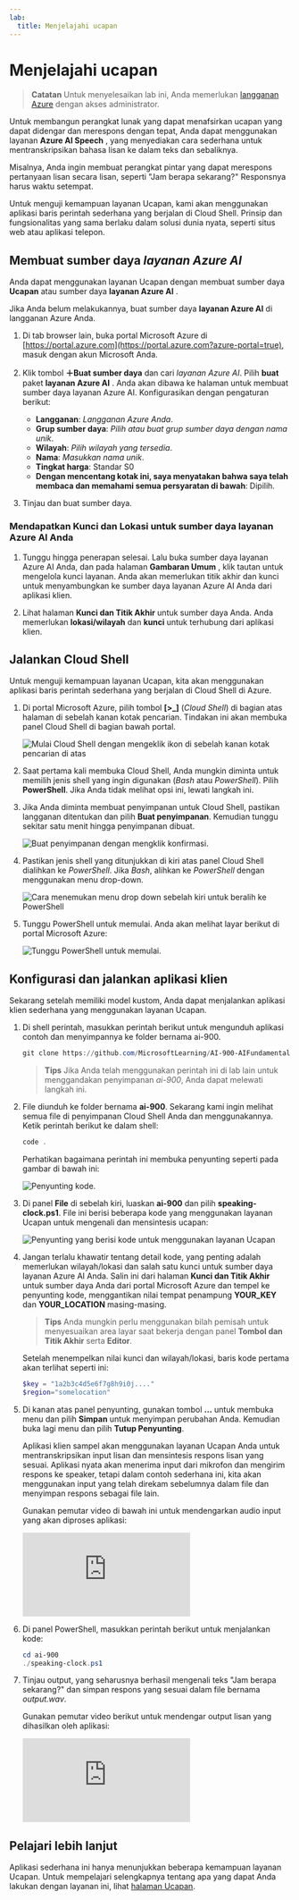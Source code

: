 ```yaml
---
lab:
  title: Menjelajahi ucapan
---
```


# Menjelajahi ucapan

> **Catatan** Untuk menyelesaikan lab ini, Anda memerlukan [langganan Azure](https://azure.microsoft.com/free?azure-portal=true) dengan akses administrator.

Untuk membangun perangkat lunak yang dapat menafsirkan ucapan yang dapat didengar dan merespons dengan tepat, Anda dapat menggunakan layanan **Azure AI Speech** , yang menyediakan cara sederhana untuk mentranskripsikan bahasa lisan ke dalam teks dan sebaliknya.

Misalnya, Anda ingin membuat perangkat pintar yang dapat merespons pertanyaan lisan secara lisan, seperti "Jam berapa sekarang?" Responsnya harus waktu setempat.

Untuk menguji kemampuan layanan Ucapan, kami akan menggunakan aplikasi baris perintah sederhana yang berjalan di Cloud Shell. Prinsip dan fungsionalitas yang sama berlaku dalam solusi dunia nyata, seperti situs web atau aplikasi telepon.

## Membuat sumber daya *layanan Azure AI*

Anda dapat menggunakan layanan Ucapan dengan membuat sumber daya **Ucapan** atau sumber daya **layanan Azure AI** .

Jika Anda belum melakukannya, buat sumber daya **layanan Azure AI** di langganan Azure Anda.

1. Di tab browser lain, buka portal Microsoft Azure di [https://portal.azure.com](https://portal.azure.com?azure-portal=true), masuk dengan akun Microsoft Anda.

1. Klik tombol **&#65291;Buat sumber daya** dan cari *layanan Azure AI*. Pilih **buat** paket **layanan Azure AI** . Anda akan dibawa ke halaman untuk membuat sumber daya layanan Azure AI. Konfigurasikan dengan pengaturan berikut:
    - **Langganan**: *Langganan Azure Anda*.
    - **Grup sumber daya**: *Pilih atau buat grup sumber daya dengan nama unik*.
    - **Wilayah**: *Pilih wilayah yang tersedia*.
    - **Nama**: *Masukkan nama unik*.
    - **Tingkat harga**: Standar S0
    - **Dengan mencentang kotak ini, saya menyatakan bahwa saya telah membaca dan memahami semua persyaratan di bawah**: Dipilih.

1. Tinjau dan buat sumber daya.

### Mendapatkan Kunci dan Lokasi untuk sumber daya layanan Azure AI Anda

1. Tunggu hingga penerapan selesai. Lalu buka sumber daya layanan Azure AI Anda, dan pada halaman **Gambaran Umum** , klik tautan untuk mengelola kunci layanan. Anda akan memerlukan titik akhir dan kunci untuk menyambungkan ke sumber daya layanan Azure AI Anda dari aplikasi klien.

1. Lihat halaman **Kunci dan Titik Akhir** untuk sumber daya Anda. Anda memerlukan **lokasi/wilayah** dan **kunci** untuk terhubung dari aplikasi klien.

## Jalankan Cloud Shell

Untuk menguji kemampuan layanan Ucapan, kita akan menggunakan aplikasi baris perintah sederhana yang berjalan di Cloud Shell di Azure.

1. Di portal Microsoft Azure, pilih tombol **[>_]** (*Cloud Shell*) di bagian atas halaman di sebelah kanan kotak pencarian. Tindakan ini akan membuka panel Cloud Shell di bagian bawah portal.

    ![Mulai Cloud Shell dengan mengeklik ikon di sebelah kanan kotak pencarian di atas](media/recognize-synthesize-speech/powershell-portal-guide-1.png)

1. Saat pertama kali membuka Cloud Shell, Anda mungkin diminta untuk memilih jenis shell yang ingin digunakan (*Bash* atau *PowerShell*). Pilih **PowerShell**. Jika Anda tidak melihat opsi ini, lewati langkah ini.  

1. Jika Anda diminta membuat penyimpanan untuk Cloud Shell, pastikan langganan ditentukan dan pilih **Buat penyimpanan**. Kemudian tunggu sekitar satu menit hingga penyimpanan dibuat.

    ![Buat penyimpanan dengan mengklik konfirmasi.](media/recognize-synthesize-speech/powershell-portal-guide-2.png)

1. Pastikan jenis shell yang ditunjukkan di kiri atas panel Cloud Shell dialihkan ke *PowerShell*. Jika *Bash*, alihkan ke *PowerShell* dengan menggunakan menu drop-down.

    ![Cara menemukan menu drop down sebelah kiri untuk beralih ke PowerShell](media/recognize-synthesize-speech/powershell-portal-guide-3.png)

1. Tunggu PowerShell untuk memulai. Anda akan melihat layar berikut di portal Microsoft Azure:  

    ![Tunggu PowerShell untuk memulai.](media/recognize-synthesize-speech/powershell-prompt.png)

## Konfigurasi dan jalankan aplikasi klien

Sekarang setelah memiliki model kustom, Anda dapat menjalankan aplikasi klien sederhana yang menggunakan layanan Ucapan.

1. Di shell perintah, masukkan perintah berikut untuk mengunduh aplikasi contoh dan menyimpannya ke folder bernama ai-900.

    ```PowerShell
    git clone https://github.com/MicrosoftLearning/AI-900-AIFundamentals ai-900
    ```

    >**Tips** Jika Anda telah menggunakan perintah ini di lab lain untuk menggandakan penyimpanan *ai-900*, Anda dapat melewati langkah ini.

1. File diunduh ke folder bernama **ai-900**. Sekarang kami ingin melihat semua file di penyimpanan Cloud Shell Anda dan menggunakannya. Ketik perintah berikut ke dalam shell:

     ```PowerShell
    code .
    ```

    Perhatikan bagaimana perintah ini membuka penyunting seperti pada gambar di bawah ini:

    ![Penyunting kode.](media/recognize-synthesize-speech/powershell-portal-guide-4.png)

1. Di panel **File** di sebelah kiri, luaskan **ai-900** dan pilih **speaking-clock.ps1**. File ini berisi beberapa kode yang menggunakan layanan Ucapan untuk mengenali dan mensintesis ucapan:

    ![Penyunting yang berisi kode untuk menggunakan layanan Ucapan](media/recognize-synthesize-speech/speaking-clock-code.png)

1. Jangan terlalu khawatir tentang detail kode, yang penting adalah memerlukan wilayah/lokasi dan salah satu kunci untuk sumber daya layanan Azure AI Anda. Salin ini dari halaman **Kunci dan Titik Akhir** untuk sumber daya Anda dari portal Microsoft Azure dan tempel ke penyunting kode, menggantikan nilai tempat penampung **YOUR_KEY** dan **YOUR_LOCATION** masing-masing.

    > **Tips** Anda mungkin perlu menggunakan bilah pemisah untuk menyesuaikan area layar saat bekerja dengan panel **Tombol dan Titik Akhir** serta **Editor**.

    Setelah menempelkan nilai kunci dan wilayah/lokasi, baris kode pertama akan terlihat seperti ini:

    ```PowerShell
    $key = "1a2b3c4d5e6f7g8h9i0j...."
    $region="somelocation"
    ```

1. Di kanan atas panel penyunting, gunakan tombol **...** untuk membuka menu dan pilih **Simpan** untuk menyimpan perubahan Anda. Kemudian buka lagi menu dan pilih **Tutup Penyunting**.

    Aplikasi klien sampel akan menggunakan layanan Ucapan Anda untuk mentranskripsikan input lisan dan mensintesis respons lisan yang sesuai. Aplikasi nyata akan menerima input dari mikrofon dan mengirim respons ke speaker, tetapi dalam contoh sederhana ini, kita akan menggunakan input yang telah direkam sebelumnya dalam file dan menyimpan respons sebagai file lain.

    Gunakan pemutar video di bawah ini untuk mendengarkan audio input yang akan diproses aplikasi:

    <div class="embeddedvideo"><iframe src="https://www.microsoft.com/videoplayer/embed/RWMAvi" frameborder="0" allowfullscreen="true" data-linktype="external"></iframe></div>

1. Di panel PowerShell, masukkan perintah berikut untuk menjalankan kode:

    ```PowerShell
    cd ai-900
    ./speaking-clock.ps1
    ```

1. Tinjau output, yang seharusnya berhasil mengenali teks "Jam berapa sekarang?" dan simpan respons yang sesuai dalam file bernama *output.wav*.

    Gunakan pemutar video berikut untuk mendengar output lisan yang dihasilkan oleh aplikasi:

    <div class="embeddedvideo"><iframe src="https://www.microsoft.com/videoplayer/embed/RWMSIU" frameborder="0" allowfullscreen="true" data-linktype="external"></iframe></div>

## Pelajari lebih lanjut

Aplikasi sederhana ini hanya menunjukkan beberapa kemampuan layanan Ucapan. Untuk mempelajari selengkapnya tentang apa yang dapat Anda lakukan dengan layanan ini, lihat [halaman Ucapan](https://azure.microsoft.com/services/cognitive-services/speech-services/).
